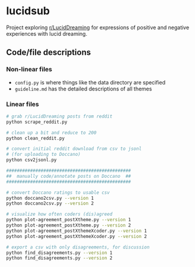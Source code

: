# lucidsub

Project exploring [r/LucidDreaming](https://www.reddit.com/r/LucidDreaming/) for expressions of positive and negative experiences with lucid dreaming.


## Code/file descriptions

### Non-linear files

* `config.py` is where things like the data directory are specified
* `guideline.md` has the detailed descriptions of all themes

### Linear files

```bash
# grab r/LucidDreaming posts from reddit
python scrape_reddit.py

# clean up a bit and reduce to 200
python clean_reddit.py

# convert initial reddit download from csv to jsonl
# (for uploading to Doccano)
python csv2jsonl.py

###############################################
##  manually code/annotate posts on Doccano  ##
###############################################

# convert Doccano ratings to usable csv
python doccano2csv.py --version 1
python doccano2csv.py --version 2

# visualize how often coders (dis)agreed
python plot-agreement_postXtheme.py --version 1
python plot-agreement_postXtheme.py --version 2
python plot-agreement_postXthemeXcoder.py --version 1
python plot-agreement_postXthemeXcoder.py --version 2

# export a csv with only disagreements, for discussion
python find_disagreements.py --version 1
python find_disagreements.py --version 2
```